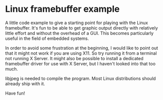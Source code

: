 # Linux framebuffer example
A little code example to give a starting point for playing with the Linux framebuffer. It's fun to be able to get graphic output directly with relatively little effort and without the overhead of a GUI. This becomes particularly useful in the field of embedded systems.

In order to avoid some frustration at the beginning, I would like to point out that it might not work if you are using X11. So try running it from a terminal not running X Server. It might also be possible to install a dedicated framebuffer driver for use with X Server, but I haven't looked into that too much.

libjpeg is needed to compile the program. Most Linux distributions should already ship with it.

Have fun!
